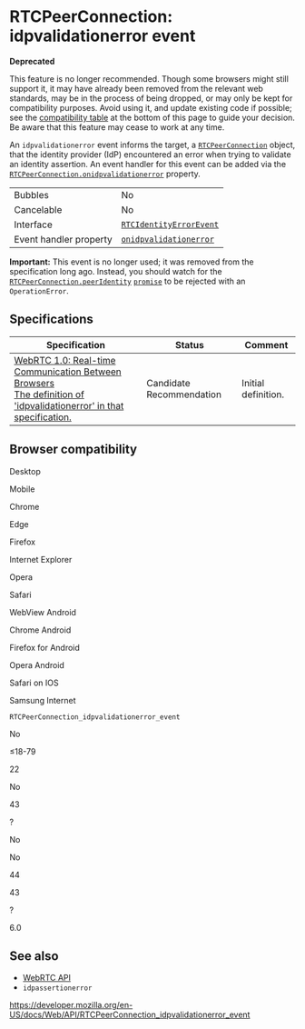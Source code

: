 RTCPeerConnection: idpvalidationerror event
===========================================

**Deprecated**

This feature is no longer recommended. Though some browsers might still support it, it may have already been removed from the relevant web standards, may be in the process of being dropped, or may only be kept for compatibility purposes. Avoid using it, and update existing code if possible; see the [compatibility table](#browser_compatibility) at the bottom of this page to guide your decision. Be aware that this feature may cease to work at any time.

An `idpvalidationerror` event informs the target, a [`RTCPeerConnection`](rtcpeerconnection) object, that the identity provider (IdP) encountered an error when trying to validate an identity assertion. An event handler for this event can be added via the [`RTCPeerConnection.onidpvalidationerror`](rtcpeerconnection/onidpvalidationerror) property.

<table><tbody><tr class="odd"><td>Bubbles</td><td>No</td></tr><tr class="even"><td>Cancelable</td><td>No</td></tr><tr class="odd"><td>Interface</td><td><a href="rtcidentityerrorevent"><code>RTCIdentityErrorEvent</code></a></td></tr><tr class="even"><td>Event handler property</td><td><a href="rtcpeerconnection/onidpvalidationerror"><code>onidpvalidationerror</code></a></td></tr></tbody></table>

**Important:** This event is no longer used; it was removed from the specification long ago. Instead, you should watch for the [`RTCPeerConnection.peerIdentity`](rtcpeerconnection/peeridentity) [`promise`](https://developer.mozilla.org/en-US/docs/Web/JavaScript/Reference/Global_Objects/Promise) to be rejected with an `OperationError`.

Specifications
--------------

<table><thead><tr class="header"><th>Specification</th><th>Status</th><th>Comment</th></tr></thead><tbody><tr class="odd"><td><a href="https://w3c.github.io/webrtc-pc/#event-mediastream-idpvalidationerror">WebRTC 1.0: Real-time Communication Between Browsers<br />
<span class="small">The definition of 'idpvalidationerror' in that specification.</span></a></td><td><span class="spec-cr">Candidate Recommendation</span></td><td>Initial definition.</td></tr></tbody></table>

Browser compatibility
---------------------

Desktop

Mobile

Chrome

Edge

Firefox

Internet Explorer

Opera

Safari

WebView Android

Chrome Android

Firefox for Android

Opera Android

Safari on IOS

Samsung Internet

`RTCPeerConnection_idpvalidationerror_event`

No

≤18-79

22

No

43

?

No

No

44

43

?

6.0

See also
--------

-   [WebRTC API](webrtc_api)
-   `idpassertionerror`

<a href="https://developer.mozilla.org/en-US/docs/Web/API/RTCPeerConnection_idpvalidationerror_event" class="_attribution-link">https://developer.mozilla.org/en-US/docs/Web/API/RTCPeerConnection_idpvalidationerror_event</a>
